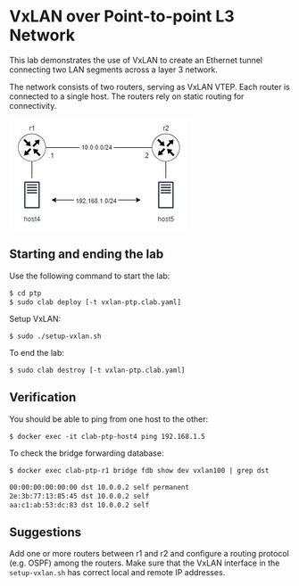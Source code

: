 # VxLAN over Point-to-point L3 Network

This lab demonstrates the use of VxLAN to create an Ethernet tunnel connecting two LAN segments across a layer 3 network.

The network consists of two routers, serving as VxLAN VTEP. Each router is connected to a single host. The routers rely on static routing for connectivity.

![p2p](../img/ptp.png)

## Starting and ending the lab

Use the following command to start the lab:

```
$ cd ptp
$ sudo clab deploy [-t vxlan-ptp.clab.yaml]
```

Setup VxLAN:

```
$ sudo ./setup-vxlan.sh
```

To end the lab:

```
$ sudo clab destroy [-t vxlan-ptp.clab.yaml]
```


## Verification

You should be able to ping from one host to the other:

```
$ docker exec -it clab-ptp-host4 ping 192.168.1.5
```

To check the bridge forwarding database:

```
$ docker exec clab-ptp-r1 bridge fdb show dev vxlan100 | grep dst
```

```
00:00:00:00:00:00 dst 10.0.0.2 self permanent
2e:3b:77:13:85:45 dst 10.0.0.2 self
aa:c1:ab:53:dc:83 dst 10.0.0.2 self
```

## Suggestions

Add one or more routers between r1 and r2 and configure a routing protocol (e.g. OSPF) among the routers. Make sure that the VxLAN interface in the `setup-vxlan.sh` has correct local and remote IP addresses.

